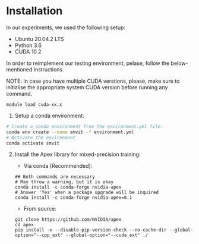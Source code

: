 # Installation

In our experiments, we used the following setup:
- Ubuntu 20.04.2 LTS
- Python 3.6
- CUDA 10.2


In order to reimplement our testing environment, pelase, follow the below-mentioned instructions.

NOTE: In case you have multiple CUDA verstions, please, make sure to initialise the appropriate system CUDA version before running any command.
```
module load cuda-xx.x
```

1) Setup a conda environment:
```bash
# Create a conda environment from the environment.yml file:
conda env create --name smvit -f environment.yml
# Activate the environment
conda activate smvit
```

2) Install the Apex library for mixed-precision training:

    - Via conda [Recommended]:
    ```
    ## Both commands are necessary
    # May throw a warning, but it is okay
    conda install -c conda-forge nvidia-apex
    # Answer 'Yes' when a package upgrade will be inquired
    conda install -c conda-forge nvidia-apex=0.1 
    ```

    - From source:
    ```
    git clone https://github.com/NVIDIA/apex
    cd apex
    pip install -v --disable-pip-version-check --no-cache-dir --global-option="--cpp_ext" --global-option="--cuda_ext" ./
    ```
